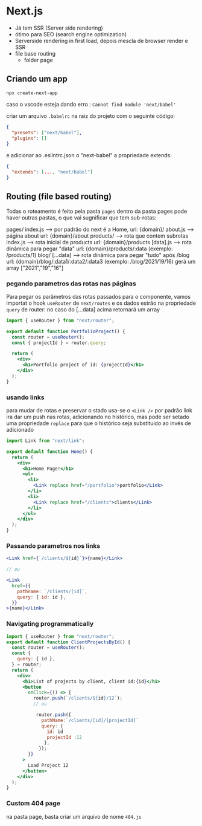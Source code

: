 # Next.js 
* Já tem SSR (Server side rendering)
* ótimo para SEO (search engine optimization)
* Serverside rendering  in first load, depois mescla de browser render e SSR
* file base routing
  * folder page

## Criando um app
`npx create-next-app`

caso o vscode esteja dando erro : `Cannot find module 'next/babel'`

criar um arquivo `.babelrc` na raiz do projeto com o seguinte código:
```json
{
  "presets": ["next/babel"],
  "plugins": []
}

```
e adicionar ao .eslintrc.json o "next-babel" a propriedade extends:
```json
{
  "extends": [..., "next/babel"]
}
```

## Routing (file based routing)
Todas o roteamento é feito pela pasta `pages`
dentro da pasta pages pode haver outras pastas, o que vai sugnificar que tem sub-rotas:

pages/
  index.js    --> por padrão do next é a Home,                      url: {domain}/
  about.js    --> página about                                      url: {domain}/about
  products/   --> rota que contem subrotas       
    index.js  --> rota inicial de products                          url: {domain}/products
    [data].js --> rota dinâmica para pegar "data"                   url: {domain}/products/:data (exemplo: /products/1) 
  blog/
    [...data] --> rota dinâmica para pegar "tudo" após /blog        url: {domain}/blog/:data1/:data2/:data3 (exemplo: /blog/2021/19/16) gerá um array ["2021","19","16"]

### pegando parametros das rotas nas páginas
Para pegar os parâmetros das rotas passados para o componente, vamos importat o hook `useRouter` de `next/routes` e os dados estrão na propriedade `query` de router:
no caso do [...data] acima retornará um array

```jsx
import { useRouter } from "next/router";

export default function PortfolioProject() {
  const router = useRouter();
  const { projectId } = router.query;

  return (
    <div>
      <h1>Portfolio project of id: {projectId}</h1>
    </div>
  );
}
```

### usando links
para mudar de rotas e preservar o stado usa-se o `<Link />`
por padrão link ira dar um push nas rotas, adicionando no histórico, mas pode ser setado uma propriedade `replace` para que o histórico seja substituido ao invés de adicionado

```jsx
import Link from "next/link";

export default function Home() {
  return (
    <div>
      <h1>Home Page!</h1>
      <ul>
        <li>
          <Link replace href="/portfolio">portfolio</Link>
        </li>
        <li>
          <Link replace href="/clients">clients</Link>
        </li>
      </ul>
    </div>
  );
}

```

### Passando parametros nos links
```jsx
<Link href={`/clients/${id}`}>{name}</Link>

// ou

<Link
  href={{
    pathname: `/clients/[id]`,
    query: { id: id },
  }}
>{name}</Link>
```

### Navigating programmatically

```jsx
import { useRouter } from "next/router";
export default function ClientProjectsById() {
  const router = useRouter();
  const {
    query: { id },
  } = router;
  return (
    <div>
      <h1>List of projects by client, client id:{id}</h1>
      <button
        onClick={() => {
          router.push(`/clients/${id}/12`);
          // ou

           router.push({ 
             pathName:`/clients/[id]/[projectId]`
             query: { 
               id: id 
               projectId :12
              },
            });
        }}
      >
        Load Project 12
      </button>
    </div>
  );
}

```
### Custom 404 page
na pasta page, basta criar um arquivo de nome `404.js`